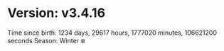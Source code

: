 # Version: v3.4.16
Time since birth: 1234 days, 29617 hours, 1777020 minutes, 106621200 seconds
Season: Winter ❄️

